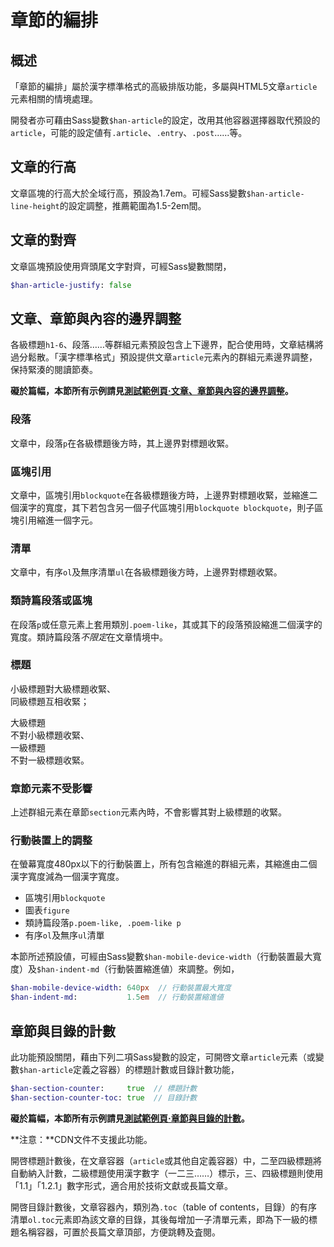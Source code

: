 
章節的編排
========

 概述 <!-- #gaishu -->
------
「章節的編排」屬於漢字標準格式的高級排版功能，多屬與HTML5文章`article`元素相關的情境處理。

<div class='info note'>

開發者亦可藉由Sass變數`$han-article`的設定，改用其他容器選擇器取代預設的`article`，可能的設定値有`.article`、`.entry`、`.post`……等。
</div>

 文章的行高 <!-- #wenzhang_de_hanggao -->
----------
文章區塊的行高大於全域行高，預設為1.7em。可經Sass變數`$han-article-line-height`的設定調整，推薦範圍為1.5-2em間。

 文章的對齊 <!-- #wenzhang_de_duiqi -->
-----------
文章區塊預設使用齊頭尾文字對齊，可經Sass變數關閉，

```sass
$han-article-justify: false
```

 文章、章節與內容的邊界調整 <!-- #wenzhang_zhangjie_yu_neirong_de_bianjie_tiaozheng -->
-----------------------
各級標題`h1-6`、段落……等群組元素預設包含上下邊界，配合使用時，文章結構將過分鬆散。「漢字標準格式」預設提供文章`article`元素內的群組元素邊界調整，保持緊湊的閱讀節奏。

**礙於篇幅，本節所有示例請見[測試範例頁·文章、章節與內容的邊界調整][well-knit]。**

[well-knit]: http://ethantw.github.io/Han/latest/well-knit.html

### 段落 <!-- #wenzhang_zhangjie_yu_neirong_de_bianjie_tiaozheng-duanluo -->
文章中，段落`p`在各級標題後方時，其上邊界對標題收緊。

### 區塊引用 <!-- #wenzhang_zhangjie_yu_neirong_de_bianjie_tiaozheng-qukuaiyinyong -->
文章中，區塊引用`blockquote`在各級標題後方時，上邊界對標題收緊，並縮進二個漢字的寬度，其下若包含另一個子代區塊引用`blockquote blockquote`，則子區塊引用縮進一個字元。

### 清單 <!-- #wenzhang_zhangjie_yu_neirong_de_bianjie_tiaozheng-qingdan -->
文章中，有序`ol`及無序清單`ul`在各級標題後方時，上邊界對標題收緊。

### 類詩篇段落或區塊 <!-- #wenzhang_zhangjie_yu_neirong_de_bianjie_tiaozheng-leishipian_duanluo_huo_ququai -->
在段落`p`或任意元素上套用類別`.poem-like`，其或其下的段落預設縮進二個漢字的寬度。類詩篇段落*不限定*在文章情境中。

### 標題 <!-- #wenzhang_zhangjie_yu_neirong_de_bianjie_tiaozheng-biaoti -->

<section class='poem-like'>

小級標題對大級標題收緊、  
同級標題互相收緊；

大級標題  
不對小級標題收緊、  
一級標題  
不對一級標題收緊。
</section>

### 章節元素不受影響 <!-- #wenzhang_zhangjie_yu_neirong_de_bianjie_tiaozheng-zhangjie_yuansu_bushou_yingxiang -->
上述群組元素在章節`section`元素內時，不會影響其對上級標題的收緊。

### 行動裝置上的調整 <!-- #wenzhang_zhangjie_yu_neirong_de_bianjie_tiaozheng-xingdong_zhuangzhi_shang_de_tiaozheng -->
在螢幕寬度480px以下的行動裝置上，所有包含縮進的群組元素，其縮進由二個漢字寬度減為一個漢字寬度。

- 區塊引用`blockquote`
- 圖表`figure`
- 類詩篇段落`p.poem-like, .poem-like p`
- 有序`ol`及無序`ul`清單

本節所述預設値，可經由Sass變數`$han-mobile-device-width`（行動裝置最大寬度）及`$han-indent-md`（行動裝置縮進値）來調整。例如，

```sass
$han-mobile-device-width: 640px  // 行動裝置最大寬度
$han-indent-md:           1.5em  // 行動裝置縮進値
```

 章節與目錄的計數 <!-- #zhangjie_yu_mulu_de_jishu -->
---------------
此功能預設關閉，藉由下列二項Sass變數的設定，可開啓文章`article`元素（或變數`$han-article`定義之容器）的標題計數或目錄計數功能，

```sass
$han-section-counter:     true  // 標題計數
$han-section-counter-toc: true  // 目錄計數
```
**礙於篇幅，本節所有示例請見[測試範例頁·章節與目錄的計數][counter]。**

[counter]: http://ethantw.github.io/Han/latest/counter.html

<div class='info note important'>

**注意：**CDN文件不支援此功能。
</div>

開啓標題計數後，在文章容器（`article`或其他自定義容器）中，二至四級標題將自動納入計數，二級標題使用漢字數字（一二三……）標示，三、四級標題則使用「1.1」「1.2.1」數字形式，適合用於技術文獻或長篇文章。

開啓目錄計數後，文章容器內，類別為`.toc`（table of contents，目錄）的有序清單`ol.toc`元素即為該文章的目錄，其後每增加一子清單元素，即為下一級的標題名稱容器，可置於長篇文章頂部，方便跳轉及査閱。

